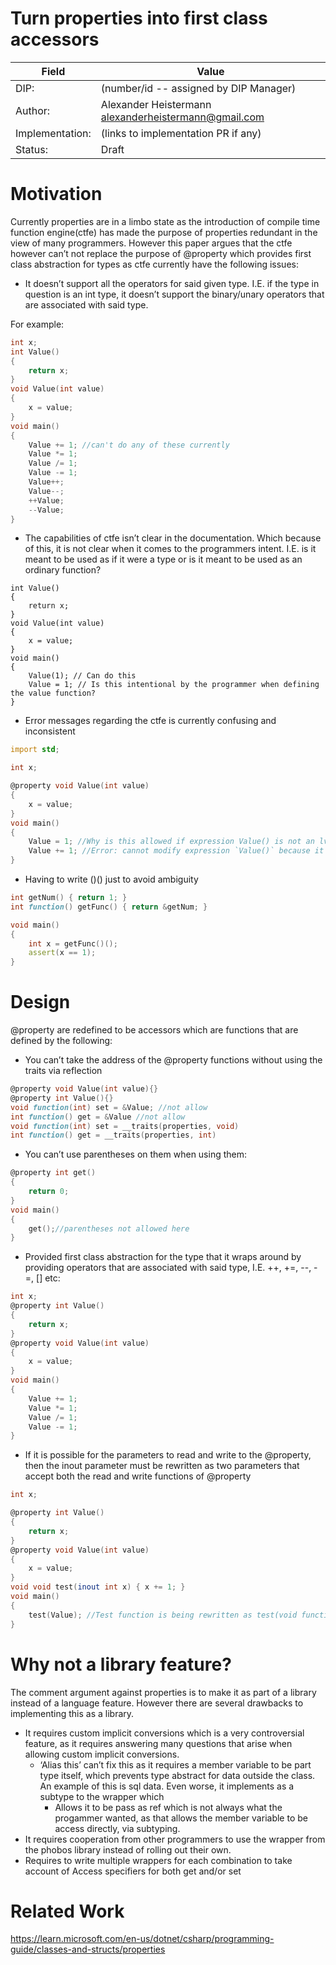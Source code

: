 # Turn properties into first class accessors

| Field           | Value                                                           |
|-----------------|-----------------------------------------------------------------|
| DIP:            | (number/id -- assigned by DIP Manager)                          |
| Author:         | Alexander Heistermann alexanderheistermann@gmail.com            |
| Implementation: | (links to implementation PR if any)                             |
| Status:         | Draft                                                           |

# Motivation

Currently properties are in a limbo state as the introduction of compile time function engine(ctfe) has made the purpose of properties redundant in the view of many programmers. However this paper argues that the ctfe however can’t not replace the purpose of @property which provides first class abstraction for types as ctfe currently have the following issues:

* It doesn’t support all the operators for said given type. I.E. if the type in question is an int type, it doesn’t support the binary/unary operators that are associated with said type.  

For example:
```d
int x;
int Value()
{
	return x;
}
void Value(int value)
{
	x = value;
}
void main()
{
	Value += 1; //can't do any of these currently
	Value *= 1;
	Value /= 1;
	Value -= 1;
	Value++;
	Value--;
	++Value;
	--Value;
}
```
* The capabilities of ctfe isn’t clear in the documentation. Which because of this, it is not clear when it comes to the programmers intent. I.E. is it meant to be used as if it were a type or is it meant to be used as an ordinary function?  
```int x;
int Value()
{
	return x;
}
void Value(int value)
{
	x = value;
}
void main()
{
	Value(1); // Can do this
	Value = 1; // Is this intentional by the programmer when defining the value function?
}
```
* Error messages regarding the ctfe is currently confusing and inconsistent
```d
import std;

int x;

@property void Value(int value)
{
	x = value;
}
void main()
{
	Value = 1; //Why is this allowed if expression Value() is not an lvalue?
	Value += 1; //Error: cannot modify expression `Value()` because it is not an lvalue
}
```  
* Having to write ()() just to avoid ambiguity
```d
int getNum() { return 1; }
int function() getFunc() { return &getNum; }

void main()
{
    int x = getFunc()();
    assert(x == 1);
}
```

# Design

@property are redefined to be accessors which are functions that are defined by the following:

* You can’t take the address of the @property functions without using the traits via reflection 
```d
@property void Value(int value){}
@property int Value(){}
void function(int) set = &Value; //not allow
int function() get = &Value //not allow
void function(int) set = __traits(properties, void)
int function() get = __traits(properties, int)
```
* You can’t use parentheses on them when using them:
```d
@property int get()
{
	return 0;
}
void main()
{
	get();//parentheses not allowed here
}
```

* Provided first class abstraction for the type that it wraps around by providing operators that are associated with said type, I.E. \++, \+=, \--, \-=, \[\] etc:

```d
int x;
@property int Value()
{
	return x;
}
@property void Value(int value)
{
	x = value;
}
void main()
{
	Value += 1;
	Value *= 1;
	Value /= 1;
	Value -= 1;
}
```
 
* If it is possible for the parameters to read and write to the @property, then the inout parameter must be rewritten as two parameters that accept both the read and write functions of @property  
```d
int x;

@property int Value()
{
	return x;
}
@property void Value(int value)
{
	x = value;
}
void void test(inout int x) { x += 1; }
void main()
{
	test(Value); //Test function is being rewritten as test(void function(int) x, int function() x) and pass as test(__traits(properties, void), __traits(properties, int))
}
```
# Why not a library feature?

The comment argument against properties is to make it as part of a library instead of a language feature. However there are several drawbacks to implementing this as a library.

* It requires custom implicit conversions which is a very controversial feature, as it requires answering many questions that arise when allowing custom implicit conversions.  
  * ‘Alias this’ can’t fix this as it requires a member variable to be part type itself, which prevents type abstract for data outside the class. An example of this is sql data. Even worse, it implements as a subtype to the wrapper which
    * Allows it to be pass as ref which is not always what the progammer wanted, as that allows the member variable to be access directly, via subtyping.
* It requires cooperation from other programmers to use the wrapper from the phobos library instead of rolling out their own.  
* Requires to write multiple wrappers for each combination to take account of Access specifiers for both get and/or set

# Related Work
https://learn.microsoft.com/en-us/dotnet/csharp/programming-guide/classes-and-structs/properties
